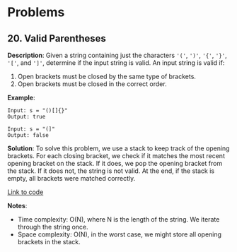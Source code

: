 # Problems

## 20. Valid Parentheses

**Description**:
Given a string containing just the characters `'('`, `')'`, `'{'`, `'}'`, `'['`, and `']'`, determine if the input string is valid. An input string is valid if:
1. Open brackets must be closed by the same type of brackets.
2. Open brackets must be closed in the correct order.

**Example**:
```plaintext
Input: s = "()[]{}"
Output: true

Input: s = "(]"
Output: false
```
**Solution**:
To solve this problem, we use a stack to keep track of the opening brackets. For each closing bracket, we check if it matches the most recent opening bracket on the stack. If it does, we pop the opening bracket from the stack. If it does not, the string is not valid. At the end, if the stack is empty, all brackets were matched correctly.

[Link to code](20_valid_parentheses.py)

**Notes**:
- Time complexity: O(N), where N is the length of the string. We iterate through the string once.
- Space complexity: O(N), in the worst case, we might store all opening brackets in the stack.